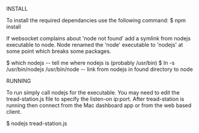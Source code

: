 
INSTALL

To install the required dependancies use the following command:
$ npm install

If websocket complains about 'node not found' add a symlink from nodejs executable to node. Node renamed the 'node' executable to 'nodejs' at some point
which breaks some packages.

$ which nodejs					-- tell me where nodejs is (probably /usr/bin)
$ ln -s /usr/bin/nodejs /usr/bin/node		-- link from nodejs in found directory to node


RUNNING

To run simply call nodejs for the executable. You may need to edit the tread-station.js file to specify the listen-on ip:port. After tread-station is 
running then connect from the Mac dashboard app or from the web based client.

$ nodejs tread-station.js

